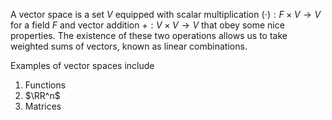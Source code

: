 A vector space is a set $V$ equipped with scalar multiplication $(\cdot): F \times V \to V$ for a field $F$ and vector addition $+: V \times V \to V$ that obey some nice properties. The existence of these two operations allows us to take weighted sums of vectors, known as linear combinations.

Examples of vector spaces include

1. Functions
2. $\RR^n$
2. Matrices